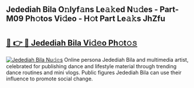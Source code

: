 ## Jedediah Bila O𝚗lyf𝚊ns Le𝚊𝚔ed N𝚞𝚍es - Part-M09 Ph𝚘tos Vi𝚍eo - H𝚘t Part Le𝚊𝚔s JhZfu

# <h2><a href="http://hf8wbx7.feru.top/?c=Jedediah+Bila">🔗 👉 🔴 Jedediah Bila Vi𝚍𝚎o Ph𝚘t𝚘𝚜</a></h2>

[![Jedediah Bila Nu𝚍𝚎s](https://i.imgur.com/0TWrTi3.gif)](http://hf8wbx7.feru.top/?c=Jedediah+Bila)
Online persona Jedediah Bila and multimedia artist, celebrated for publishing dance and lifestyle material through trending dance routines and mini vlogs. Public figures Jedediah Bila can use their influence to promote social change. 
